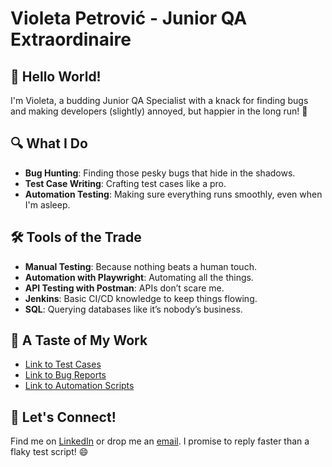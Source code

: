 # Violeta Petrović - Junior QA Extraordinaire

## 👋 Hello World!

I'm Violeta, a budding Junior QA Specialist with a knack for finding bugs and making developers (slightly) annoyed, but happier in the long run! 🎉

## 🔍 What I Do

- **Bug Hunting**: Finding those pesky bugs that hide in the shadows.
- **Test Case Writing**: Crafting test cases like a pro.
- **Automation Testing**: Making sure everything runs smoothly, even when I'm asleep.

## 🛠 Tools of the Trade

- **Manual Testing**: Because nothing beats a human touch.
- **Automation with Playwright**: Automating all the things.
- **API Testing with Postman**: APIs don’t scare me.
- **Jenkins**: Basic CI/CD knowledge to keep things flowing.
- **SQL**: Querying databases like it’s nobody’s business.

## 📝 A Taste of My Work

- [Link to Test Cases](https://github.com/leaviki90/QA-Portfolio/blob/main/TestCases/AllTestCases.md)
- [Link to Bug Reports](https://github.com/leaviki90/QA-Portfolio/blob/main/BugReports/AllBugs.md)
- [Link to Automation Scripts](https://github.com/leaviki90/PlaywrightExercise/tree/main/tests)

## 💬 Let's Connect!

Find me on [LinkedIn](https://www.linkedin.com/in/violeta-petrovic/) or drop me an [email](mailto:kjuerka90@gmail.com). I promise to reply faster than a flaky test script! 😄
